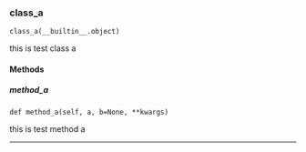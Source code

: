 ### class_a

```
class_a(__builtin__.object)
```

this is test class a 


#### Methods

##### method_a
`def method_a(self, a, b=None, **kwargs)`

this is test method a 

---
